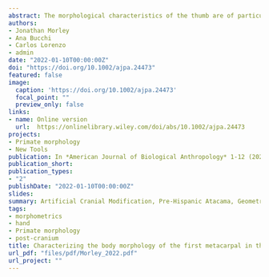 ```yaml
---
abstract: The morphological characteristics of the thumb are of particular interest due to its fundamental role in enhanced manipulation. Despite its possible importance regarding this issue, the body of the first metacarcapal (MC1) has not been fully characterized using morphometrics. This could provide further insights into its anatomy, as well as its relationship with manipulative capabilities. Hence, this study quantifies the shape of the MC1's body in the extant Homininae and some fossil hominins to provide a better characterization of its morphology. The sample includes MC1s of modern humans (n = 42), gorillas (n = 27), and chimpanzees (n = 30), as well as *Homo neanderthalensis*, *Homo naledi*, and *Australopithecus sediba*. 3D geometric morphometrics were used to quantify the shape of MC1's body. The results show a clear distinction among the three extant genera. *H. neanderthalensis* mostly falls within the modern human range of variation. *H. naledi* varies slightly from modern humans, although also showing some unique trait combination, whereas *A. sediba* varies to an even greater extent. When classified using a discriminant analysis, the three fossils are categorized within the *Homo* group. The modern human MC1 is characterized by a distinct suite of traits, not present to the same extent in the great apes, that are consistent with an ability to use forceful precision grip. This morphology was also found to align very closely with that of *H. neanderthalensis*. *H. naledi* shows a number of human-like adaptations, while *A. sediba* presents a mix of both derived and more primitive traits.
authors:
- Jonathan Morley
- Ana Bucchi
- Carlos Lorenzo
- admin
date: "2022-01-10T00:00:00Z"
doi: "https://doi.org/10.1002/ajpa.24473"
featured: false
image:
  caption: 'https://doi.org/10.1002/ajpa.24473'
  focal_point: ""
  preview_only: false
links:
- name: Online version
  url:  https://onlinelibrary.wiley.com/doi/abs/10.1002/ajpa.24473
projects:
- Primate morphology
- New Tools
publication: In *American Journal of Biological Anthropology* 1-12 (2022)
publication_short: 
publication_types:
- "2"
publishDate: "2022-01-10T00:00:00Z"
slides: 
summary: Artificial Cranial Modification, Pre-Hispanic Atacama, Geometric Morphometrics, Multiple Correspondence Analysis
tags:
- morphometrics
- hand
- Primate morphology
- post-cranium
title: Characterizing the body morphology of the first metacarpal in the Homininae using 3D geometric morphometrics
url_pdf: "files/pdf/Morley_2022.pdf"
url_project: ""
---
```


